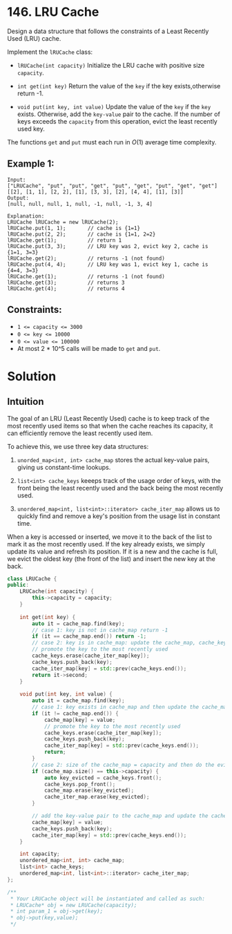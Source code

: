 # 146. LRU Cache

Design a data structure that follows the constraints of a Least Recently Used (LRU) cache.

Implement the `lRUCache` class:

* `lRUCache(int capacity)` Initialize the LRU cache with positive size `capacity`.

* `int get(int key)` Return the value of the `key` if the key exists,otherwise return -1.

* `void put(int key, int value)` Update the value of the `key` if the `key` exists. Otherwise, add the `key-value` pair to the cache. If the number of keys exceeds the `capacity` from this operation, evict the least recently used key.

The functions `get` and `put` must each run in $O(1)$ average time complexity.

## Example 1:
```
Input: 
["LRUCache", "put", "put", "get", "put", "get", "put", "get", "get"]
[[2], [1, 1], [2, 2], [1], [3, 3], [2], [4, 4], [1], [3]]
Output:
[null, null, null, 1, null, -1, null, -1, 3, 4]

Explanation:
LRUCache lRUCache = new lRUCache(2);
lRUCache.put(1, 1);       // cache is {1=1}
lRUCache.put(2, 2);       // cache is {1=1, 2=2}
lRUCache.get(1);          // return 1
lRUCache.put(3, 3);       // LRU key was 2, evict key 2, cache is {1=1, 3=3}
lRUCache.get(2);          // returns -1 (not found)
lRUCache.put(4, 4);       // LRU key was 1, evict key 1, cache is {4=4, 3=3}
lRUCache.get(1);          // returns -1 (not found)
lRUCache.get(3);          // returns 3
lRUCache.get(4);          // returns 4  
```

## Constraints:
* `1 <= capacity <= 3000`
* `0 <= key <= 10000`
* `0 <= value <= 100000`
* At most 2 * 10^5 calls will be made to `get` and `put`.


# Solution
## Intuition
The goal of an LRU (Least Recently Used) cache is to keep track of the most recently used items  so that when the cache reaches its capacity, it can efficiently remove the least recently used item. 

To achieve this, we use three key data structures:

1. `unorded_map<int, int> cache_map` stores the actual key-value pairs, giving us constant-time lookups.

2. `list<int> cache_keys` keeeps track of the usage order of keys, with the front being the least recently used and the back being the most recently used.

3. `unordered_map<int, list<int>::iterator> cache_iter_map` allows us to quickly find and remove a key's position from the usage list in constant time.

When a key is accessed or inserted, we move it to the back of the list to mark it as the most recently used. If the key already exists, we simply update its value and refresh its position. If it is a new and the cache is full, we evict the oldest key (the front of the list) and insert the new key at the back.


```cpp
class LRUCache {
public:
    LRUCache(int capacity) {
        this->capacity = capacity;
    }
    
    int get(int key) {
        auto it = cache_map.find(key);
        // case 1: key is not in cache_map return -1
        if (it == cache_map.end()) return -1;
        // case 2: key is in cache_map: update the cache_map, cache_keys, cache_iter_map and return
        // promote the key to the most recently used
        cache_keys.erase(cache_iter_map[key]);
        cache_keys.push_back(key);
        cache_iter_map[key] = std::prev(cache_keys.end());
        return it->second;
    }
    
    void put(int key, int value) {
        auto it = cache_map.find(key);
        // case 1: key exists in cache_map and then update the cache_map
        if (it != cache_map.end()) {
            cache_map[key] = value;
            // promote the key to the most recently used
            cache_keys.erase(cache_iter_map[key]);
            cache_keys.push_back(key);
            cache_iter_map[key] = std::prev(cache_keys.end());
            return;
        }
        // case 2: size of the cache_map = capacity and then do the eviction
        if (cache_map.size() == this->capacity) {
            auto key_evicted = cache_keys.front();
            cache_keys.pop_front();
            cache_map.erase(key_evicted);
            cache_iter_map.erase(key_evicted);
        }

        // add the key-value pair to the cache_map and update the cache_keys and cache_iter_map
        cache_map[key] = value;
        cache_keys.push_back(key);
        cache_iter_map[key] = std::prev(cache_keys.end());
    }

    int capacity;
    unordered_map<int, int> cache_map;
    list<int> cache_keys;
    unordered_map<int, list<int>::iterator> cache_iter_map;
};

/**
 * Your LRUCache object will be instantiated and called as such:
 * LRUCache* obj = new LRUCache(capacity);
 * int param_1 = obj->get(key);
 * obj->put(key,value);
 */
 ```
 